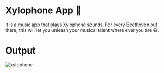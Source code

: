 # Xylophone App 🎹

It is a music app that plays Xylophone sounds. For every Beethoven out there, this will let you unleash your musical talent where ever you are 😃.

# Output
![xylophone](https://user-images.githubusercontent.com/57283918/127476569-bfcf8cbb-24ad-4aee-ab43-42f19d510e0c.jpeg)
